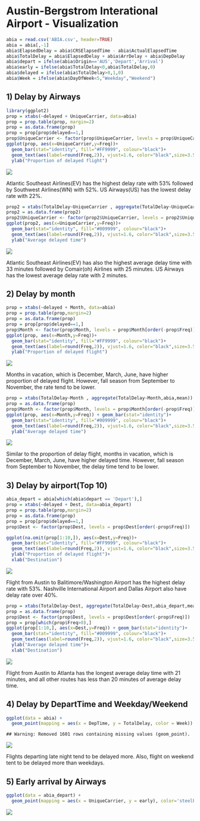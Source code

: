 Austin-Bergstrom Interational Airport - Visualization
================

``` r
abia = read.csv('ABIA.csv', header=TRUE)
abia = abia[,-1]
abia$ElapsedDelay = abia$CRSElapsedTime - abia$ActualElapsedTime
abia$TotalDelay = abia$ElapsedDelay + abia$ArrDelay + abia$DepDelay
abia$depart = ifelse(abia$Origin=='AUS','Depart','Arrival')
abia$early = ifelse(abia$TotalDelay<0,abia$TotalDelay,0)
abia$delayed = ifelse(abia$TotalDelay>0,1,0)
abia$Week = ifelse(abia$DayOfWeek<5,"Weekday","Weekend")
```

## 1\) Delay by Airways

``` r
library(ggplot2)
prop = xtabs(~delayed + UniqueCarrier, data=abia) 
prop = prop.table(prop, margin=2)
prop = as.data.frame(prop)
prop = prop[prop$delayed==1,]
prop$UniqueCarrier <- factor(prop$UniqueCarrier, levels = prop$UniqueCarrier[order(-prop$Freq)])
ggplot(prop, aes(x=UniqueCarrier,y=Freq))+
  geom_bar(stat="identity", fill="#FF9999", colour="black")+
  geom_text(aes(label=round(Freq,2)), vjust=1.6, color="black",size=3.5)+
  ylab("Proportion of delayed flight")
```

![](ABIA_files/figure-gfm/unnamed-chunk-2-1.png)<!-- -->

Atlantic Southeast Airlines(EV) has the highest delay rate with 53%
followed by Southwest Airlines(WN) with 52%. US Airways(US) has the
lowest delay rate with
22%.

``` r
prop2 = xtabs(TotalDelay~UniqueCarrier , aggregate(TotalDelay~UniqueCarrier,abia,mean))
prop2 = as.data.frame(prop2)
prop2$UniqueCarrier <- factor(prop2$UniqueCarrier, levels = prop2$UniqueCarrier[order(-prop2$Freq)])
ggplot(prop2, aes(x=UniqueCarrier,y=Freq))+
  geom_bar(stat="identity", fill="#009999", colour="black")+
  geom_text(aes(label=round(Freq,2)), vjust=1.6, color="black",size=3.5)+
  ylab("Average delayed time")
```

![](ABIA_files/figure-gfm/unnamed-chunk-3-1.png)<!-- -->

Atlantic Southeast Airlines(EV) has also the highest average delay time
with 33 minutes followed by Comair(oh) Airlines with 25 minutes. US
Airways has the lowest average delay rate with 2 minutes.

## 2\) Delay by month

``` r
prop = xtabs(~delayed + Month, data=abia)
prop = prop.table(prop,margin=2)
prop = as.data.frame(prop)
prop = prop[prop$delayed==1,]
prop$Month <- factor(prop$Month, levels = prop$Month[order(-prop$Freq)])
ggplot(prop, aes(x=Month,y=Freq))+
  geom_bar(stat="identity", fill="#FF9999", colour="black")+
  geom_text(aes(label=round(Freq,2)), vjust=1.6, color="black",size=3.5)+
  ylab("Proportion of delayed flight")
```

![](ABIA_files/figure-gfm/unnamed-chunk-4-1.png)<!-- -->

Months in vacation, which is December, March, June, have higher
proportion of delayed flight. However, fall season from September to
November, the rate tend to be lower.

``` r
prop = xtabs(TotalDelay~Month , aggregate(TotalDelay~Month,abia,mean))
prop = as.data.frame(prop)
prop$Month <- factor(prop$Month, levels = prop$Month[order(-prop$Freq)])
ggplot(prop, aes(x=Month,y=Freq)) + geom_bar(stat="identity")+
  geom_bar(stat="identity", fill="#009999", colour="black")+
  geom_text(aes(label=round(Freq,2)), vjust=1.6, color="black",size=3.5)+
  ylab("Average delayed time")
```

![](ABIA_files/figure-gfm/unnamed-chunk-5-1.png)<!-- -->

Similar to the proportion of delay flight, months in vacation, which is
December, March, June, have higher delayed time. However, fall season
from September to November, the delay time tend to be lower.

## 3\) Delay by airport(Top 10)

``` r
abia_depart = abia[which(abia$depart == 'Depart'),]
prop = xtabs(~delayed + Dest, data=abia_depart)
prop = prop.table(prop,margin=2)
prop = as.data.frame(prop)
prop = prop[prop$delayed==1,]
prop$Dest <- factor(prop$Dest, levels = prop$Dest[order(-prop$Freq)])

ggplot(na.omit(prop[1:10,]), aes(x=Dest,y=Freq))+
  geom_bar(stat="identity", fill="#FF9999", colour="black")+
  geom_text(aes(label=round(Freq,2)), vjust=1.6, color="black",size=3.5)+
  ylab("Proportion of delayed flight")+
  xlab("Destination")
```

![](ABIA_files/figure-gfm/unnamed-chunk-6-1.png)<!-- -->

Flight from Austin to Balitimore/Washington Airport has the highest
delay rate with 53%. Nashville International Airport and Dallas Airport
also have delay rate over
40%.

``` r
prop = xtabs(TotalDelay~Dest, aggregate(TotalDelay~Dest,abia_depart,mean))
prop = as.data.frame(prop)
prop$Dest <- factor(prop$Dest, levels = prop$Dest[order(-prop$Freq)])
prop = prop[which(prop$Freq>0),]
ggplot(prop[1:10,], aes(x=Dest,y=Freq)) + geom_bar(stat="identity")+
  geom_bar(stat="identity", fill="#009999", colour="black")+
  geom_text(aes(label=round(Freq,2)), vjust=1.6, color="black",size=3.5)+
  ylab("Average delayed time")+
  xlab("Destination")
```

![](ABIA_files/figure-gfm/unnamed-chunk-7-1.png)<!-- -->

Flight from Austin to Atlanta has the longest average delay time with 21
minutes, and all other routes has less than 20 minutes of average delay
time.

## 4\) Delay by DepartTime and Weekday/Weekend

``` r
ggplot(data = abia) + 
  geom_point(mapping = aes(x = DepTime, y = TotalDelay, color = Week))
```

    ## Warning: Removed 1601 rows containing missing values (geom_point).

![](ABIA_files/figure-gfm/unnamed-chunk-8-1.png)<!-- -->

Flights departing late night tend to be delayed more. Also, flight on
weekend tent to be delayed more than weekdays.

## 5\) Early arrival by Airways

``` r
ggplot(data = abia_depart) + 
  geom_point(mapping = aes(x = UniqueCarrier, y = early), color='steelblue')
```

![](ABIA_files/figure-gfm/unnamed-chunk-9-1.png)<!-- -->
